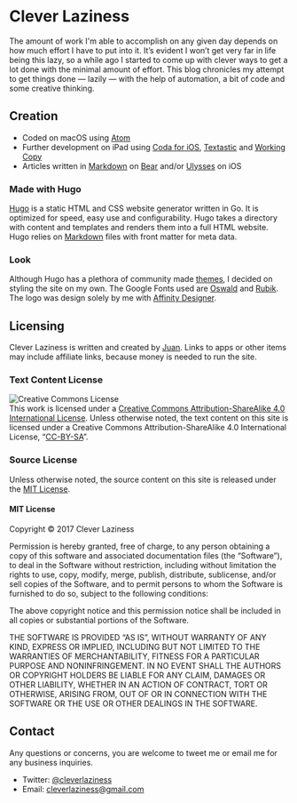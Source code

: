 # Clever Laziness
The amount of work I'm able to accomplish on any given day depends on how much effort I have to put into it. It’s evident I won’t get very far in life being this lazy, so a while ago I started to come up with clever ways to get a lot done with the minimal amount of effort. This blog chronicles my attempt to get things done — lazily — with the help of automation, a bit of code and some creative thinking.

## Creation
* Coded on macOS using [Atom](https://atom.io)
* Further development on iPad using [Coda for iOS](https://itunes.apple.com/us/app/coda/id500906297?mt=8), [Textastic](https://itunes.apple.com/us/app/textastic-code-editor-6/id1049254261?mt=8) and [Working Copy](https://itunes.apple.com/us/app/working-copy-powerful-git-client/id896694807?mt=8)
* Articles written in [Markdown](https://daringfireball.net/projects/markdown/syntax) on [Bear](https://itunes.apple.com/us/app/bear/id1016366447?mt=8) and/or [Ulysses](https://itunes.apple.com/us/app/ulysses-the-ultimate-writing-app/id950335311?mt=8) on iOS

### Made with Hugo
[Hugo](https://gohugo.io) is a static HTML and CSS website generator written in Go. It is optimized for speed, easy use and configurability. Hugo takes a directory with content and templates and renders them into a full HTML website. Hugo relies on [Markdown](https://daringfireball.net/projects/markdown/syntax) files with front matter for meta data.

### Look
Although Hugo has a plethora of community made [themes](https://themes.gohugo.io), I decided on styling the site on my own. The Google Fonts used are [Oswald](https://fonts.google.com/specimen/Oswald) and [Rubik](https://fonts.google.com/specimen/Rubik). The logo was design solely by me with [Affinity Designer](https://itunes.apple.com/us/app/affinity-designer/id824171161?mt=12).

## Licensing
Clever Laziness is written and created by [Juan](https://www.twitter.com/theverylastjuan). Links to apps or other items may include affiliate links, because money is needed to run the site.

### Text Content License
<img alt="Creative Commons License" style="border-width:0" src="https://i.creativecommons.org/l/by-sa/4.0/88x31.png" /></a><br />This work is licensed under a <a rel="license" href="http://creativecommons.org/licenses/by-sa/4.0/">Creative Commons Attribution-ShareAlike 4.0 International License</a>.
Unless otherwise noted, the text content on this site is licensed under a Creative Commons Attribution-ShareAlike 4.0 International License, “[CC-BY-SA](https://creativecommons.org/licenses/by-sa/4.0/)”.

### Source License
Unless otherwise noted, the source content on this site is released under the [MIT License](https://opensource.org/licenses/MIT).

#### MIT License
Copyright © 2017 Clever Laziness

Permission is hereby granted, free of charge, to any person obtaining a copy of this software and associated documentation files (the “Software”), to deal in the Software without restriction, including without limitation the rights to use, copy, modify, merge, publish, distribute, sublicense, and/or sell copies of the Software, and to permit persons to whom the Software is furnished to do so, subject to the following conditions:

The above copyright notice and this permission notice shall be included in all copies or substantial portions of the Software.

THE SOFTWARE IS PROVIDED “AS IS”, WITHOUT WARRANTY OF ANY KIND, EXPRESS OR IMPLIED, INCLUDING BUT NOT LIMITED TO THE WARRANTIES OF MERCHANTABILITY, FITNESS FOR A PARTICULAR PURPOSE AND NONINFRINGEMENT. IN NO EVENT SHALL THE AUTHORS OR COPYRIGHT HOLDERS BE LIABLE FOR ANY CLAIM, DAMAGES OR OTHER LIABILITY, WHETHER IN AN ACTION OF CONTRACT, TORT OR OTHERWISE, ARISING FROM, OUT OF OR IN CONNECTION WITH THE SOFTWARE OR THE USE OR OTHER DEALINGS IN THE SOFTWARE.

## Contact
Any questions or concerns, you are welcome to tweet me or email me for any business inquiries.

* Twitter: [@cleverlaziness](https://www.twitter.com/cleverlaziness)
* Email: [cleverlaziness@gmail.com](mailto:cleverlaziness@gmail.com)
